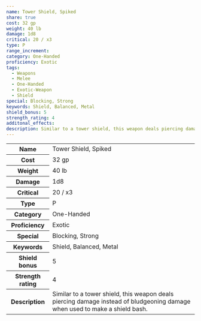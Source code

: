 ```yaml
---
name: Tower Shield, Spiked
share: true
cost: 32 gp
weight: 40 lb
damage: 1d8
critical: 20 / x3
type: P
range_increment: 
category: One-Handed
proficiency: Exotic
tags:
  - Weapons
  - Melee
  - One-Handed
  - Exotic-Weapon
  - Shield
special: Blocking, Strong
keywords: Shield, Balanced, Metal
shield_bonus: 5
strength_rating: 4
additonal_effects: 
description: Similar to a tower shield, this weapon deals piercing damage instead of bludgeoning damage when used to make a shield bash.
---
```

<p><span dir="ltr" style="overflow-x: auto;"><table><tbody><tr><th dir="ltr">Name</th><td dir="ltr">Tower Shield, Spiked</td></tr><tr><th dir="ltr">Cost</th><td dir="ltr">32 gp</td></tr><tr><th dir="ltr">Weight</th><td dir="ltr">40 lb</td></tr><tr><th dir="ltr">Damage</th><td dir="ltr">1d8</td></tr><tr><th dir="ltr">Critical</th><td dir="ltr">20 / x3</td></tr><tr><th dir="ltr">Type</th><td dir="ltr">P</td></tr><tr><th dir="ltr">Category</th><td dir="ltr">One-Handed</td></tr><tr><th dir="ltr">Proficiency</th><td dir="ltr">Exotic</td></tr><tr><th dir="ltr">Special</th><td dir="ltr">Blocking, Strong</td></tr><tr><th dir="ltr">Keywords</th><td dir="ltr">Shield, Balanced, Metal</td></tr><tr><th dir="ltr">Shield bonus</th><td dir="auto">5</td></tr><tr><th dir="ltr">Strength rating</th><td dir="auto">4</td></tr><tr><th dir="ltr">Description</th><td dir="ltr">Similar to a tower shield, this weapon deals piercing damage instead of bludgeoning damage when used to make a shield bash.</td></tr></tbody></table></span></p>